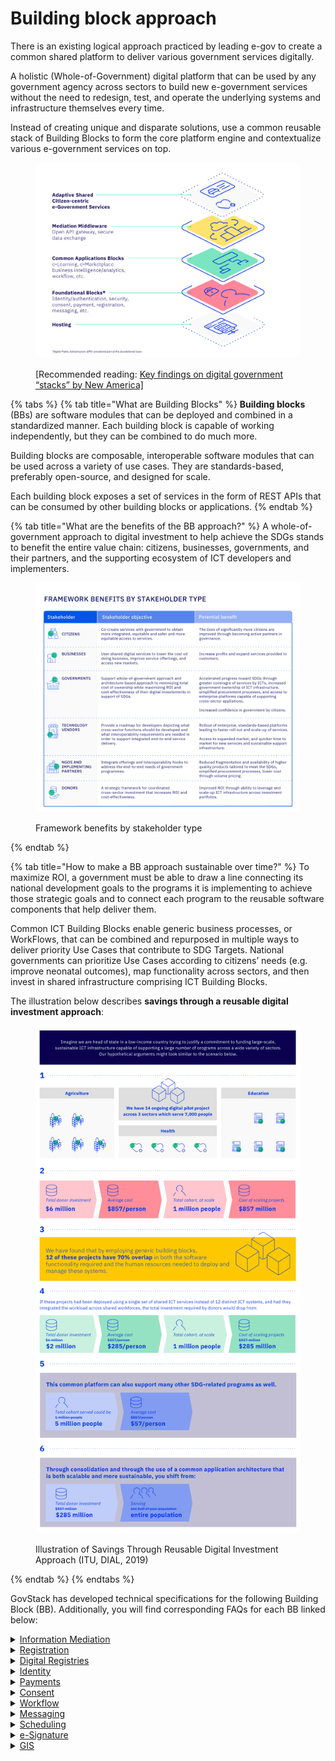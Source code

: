 # Building block approach

There is an existing logical approach practiced by leading e-gov to create a common shared platform to deliver various government services digitally.

A holistic (Whole-of-Government) digital platform that can be used by any government agency across sectors to build new e-government services without the need to redesign, test, and operate the underlying systems and infrastructure themselves every time.

Instead of creating unique and disparate solutions, use a common reusable stack of Building Blocks to form the core platform engine and contextualize various e-government services on top.&#x20;

<figure><img src="../.gitbook/assets/31.-A-common-reusable-stack-of-Building-Blocks_2.jpg" alt=""><figcaption><p>[Recommended reading: <a href="https://www.newamerica.org/digital-impact-governance-initiative/reports/digital-government-mapping-project/key-findings">Key findings on digital government “stacks” by New America]</a></p></figcaption></figure>

{% tabs %}
{% tab title="What are Building Blocks" %}
**Building blocks** (BBs) are software modules that can be deployed and combined in a standardized manner. Each building block is capable of working independently, but they can be combined to do much more.

Building blocks are composable, interoperable software modules that can be used across a variety of use cases. They are standards-based, preferably open-source, and designed for scale.

Each building block exposes a set of services in the form of REST APIs that can be consumed by other building blocks or applications.
{% endtab %}

{% tab title="What are the benefits of the BB approach?" %}
A whole-of-government approach to digital investment to help achieve the SDGs stands to benefit the entire value chain: citizens, businesses, governments, and their partners, and the supporting ecosystem of ICT developers and implementers.

<figure><img src="../.gitbook/assets/43.-Framework-benefits-by-stakeholder-type (1).jpg" alt=""><figcaption><p>Framework benefits by stakeholder type</p></figcaption></figure>
{% endtab %}

{% tab title="How to make a BB approach sustainable over time?" %}
To maximize ROI, a government must be able to draw a line connecting its national development goals to the programs it is implementing to achieve those strategic goals and to connect each program to the reusable software components that help deliver them.&#x20;

Common ICT Building Blocks enable generic business processes, or WorkFlows, that can be combined and repurposed in multiple ways to deliver priority Use Cases that contribute to SDG Targets. National governments can prioritize Use Cases according to citizens’ needs (e.g. improve neonatal outcomes), map functionality across sectors, and then invest in shared infrastructure comprising ICT Building Blocks.

The illustration below describes **savings through a reusable digital investment approach**:

<figure><img src="../.gitbook/assets/42.-Illustration-of-Savings-Through-Reusable-Digital-Investment-Approach (1).jpg" alt=""><figcaption><p>Illustration of Savings Through Reusable Digital Investment Approach (ITU, DIAL, 2019)</p></figcaption></figure>
{% endtab %}
{% endtabs %}

GovStack has developed technical specifications for the following Building Block (BB). Additionally, you will find corresponding FAQs for each BB linked below:

<details>

<summary><a href="https://govstack.gitbook.io/bb-information-mediation/">Information Mediation</a></summary>

**Specifications**

The [Information Mediator](https://govstack.gitbook.io/bb-information-mediation) provides a gateway between external digital applications and other ICT Building Blocks, thereby ensuring interoperability and implementation of standards, which is essential for integrating various ICT Building Blocks and applications.

**Policy recommendations**&#x20;

* Interoperability should be a transversal mandate that applies to all government entities (with no exceptions). These types of mandates can be implemented using General laws and/or presidential/secretarial decrees regulating the following principles:
  * 'Only one principle' states that citizens should be required to provide information once to the government.
  * No government entity can request information from a citizen or interested party that other government entity already has.
  * Citizens or interested parties should give consent for their information to be exchanged and/or consulted in order to access government services according to data protection law applicable in the country.
* Examples of regulations:
  * [Estonia](https://www.stat.ee/sites/default/files/2022-11/Estonian%20IT%20Interoperability%20Framework%20-%20Abridgement%20of%20Version%203.0.pdf)
  * [Mexico](https://www.gob.mx/wikiguias/articulos/decreto-por-el-que-se-establece-la-ventanilla-unica-nacional-para-los-tramites-e-informacion-del-gobierno-173691?state=published)

&#x20;**Governance recommendations**&#x20;

* Digital authorities should have the transversal mandate to coordinate the implementation of the aforementioned policy at the political, organizational, and technical levels ensuring service-level agreements that can guarantee continuity in service provision across all government entities.
* Digital authorities are encouraged to have a shared service team to support the development, maintenance, and update of APIs as with any other Building Block within the government stack.

**FAQ**

**Do we need separate BB for mediation?**

Key question in interaction between governmental bodies is security. Consumer and provider of service must be sure that service is legitimate, confidential, complete, and not changed on the way. Implementation of security is the main task of the IM BB. Place for IM BB is on boundaries or organizations.

**Does IM BB fit for large countries?**

IM BB is implementing distributed approach. Only service provider and service consumer are engaged in every interaction. There is no single point of failure in design of the IM BB. Due to this approach the IM BB is easily scalable and can be used in big countries also.

**Can different GovStack ecosystems talk to each other?**

Yes. The IM BB is designed to be able to consume services from another instance of the GovStack. It means that if two countries are using GovStack, then they can consume services of each other. This also enables to use GovStack in smaller scale. One can build up country ecosystem as federation of smaller GovStack instances organized on basis of specific functional domains or territorial division.

**Does every communication between Building Blocks go through Information Mediator?**

No. If Building Blocks are within the same software system, then they can communicate directly. Only communication between different parties or organizations must use IM BB.

\


</details>

<details>

<summary><a href="https://govstack.gitbook.io/bb-registration">Registration</a></summary>

Records identifiers and other general information about a person, place or other entity, typically for the purpose of registration or enrollment in specific services or programs and tracking of that entity over time.

**FAQ**

**What is the GovStack Registration Building Block, and how does it benefit the government?**

GovStack Registration BB  specifications offer a streamlined pathway for governments to advance their digital transformation initiatives efficiently. These specifications facilitate the creation and administration of seamless e-services for citizens and businesses, expediting their engagement with government processes.

Registration, in this context, is the procedure by which an applicant, whether a citizen or a businessperson, submits information for inclusion in a registry and receives an official credential as confirmation of their registration. This process may involve the provision of information, with or without associated fees. The information submitted by the applicant comprises a range of data and/or credentials issued by either public or private entities. In cases involving fees, these payments cover registration expenses.

A registration operation involves a minimum of two participants:

* The applicant, seeking to enroll something or someone within the registry.
* An authorized representative from the registry is responsible for recording the provided data and issuing the corresponding credential.

In certain instances, simultaneous registration processes can occur. This scenario entails a single applicant having their information registered across multiple registries, consequently obtaining diverse credentials. Remarkably known as "single window," "simultaneous registrations," or "integrated registrations," this approach promotes the development of user-centric solutions. Specifically, Registration BB mandates the creation of user-friendly single-window solutions, empowering government officials to effortlessly construct next-generation e-services, even without coding expertise.

**What is the purpose and scope of the GovStack Registration BB specifications?**

The GovStack Registration BB specifications aim to provide practical solutions for the Government's registration needs. Covering three key digital functionalities, including:

* Online registration: e-services for a citizen/operator to register with an entity for any number of services.
* Processing of registrations: a back office system to validate registration requests through human or automated operators.
* Development platform for online registration and processing: to set up the interfaces, rules, and workflows for the above-mentioned capabilities.

Specific use cases covered are Postpartum and Infant Care and Unconditional Social Cash Transfer registration and processing. However, the GovStack Registration BB specifications support various other sectors, including business facilitation, local government, law enforcement, natural resources, planning, agriculture, business, construction, energy, environment, healthcare, transportation, and utilities. The requirements in this BB specification are designed to be agnostic and not related to any domain or use case.

**What examples of use cases do the GovStack Registration BB specifications support?**

The Registration Building Block specifications are designed to cater to a wide array of use cases, addressing the diverse needs of eGovernment, ministries, and municipalities. Beyond its comprehensive functionalities, Registration BB specifications offer substantial support for various sectors, enhancing governance, citizen services, and operational efficiency. Here are a few examples:

* Citizen Registration and Identification: Efficiently enroll and identify citizens within government systems, providing them with official identification for accessing services and participating in civic activities.
* Business and Organization Registration: Streamline the process of registering businesses and organizations, ensuring accurate documentation and facilitating their interaction with regulatory bodies.
* License and Permit Application: Enable citizens and businesses to apply for licenses, permits, and certifications through a centralized registration system.
* Property Ownership and Title Registration: Establish a comprehensive system for recording and managing property ownership and land titles, reducing disputes and enabling transparent transactions.
* Healthcare and Patient Records: Facilitate the registration of patients within healthcare systems, allowing for efficient record-keeping and seamless access to medical services.
* Educational Enrollment and Records: Simplify student enrollment processes and maintain accurate educational records, from kindergarten to higher education institutions.&#x20;
* Social Welfare Programs: Register individuals for social welfare programs, ensuring that eligible recipients have access to the necessary support and benefits.
* Immigration and Travel Records: Record and manage the entry and exit of individuals at borders, tracking visa and immigration status for security and administrative purposes.
* E-Government Services Portal Access: Enable citizens to create accounts for accessing various government services through a centralized e-government portal.

These use cases showcase the versatility and importance of the Registration Building Block in modernizing and enhancing government services across a wide range of sectors.

**What future enhancements are planned for GovStack Registration BB?**

The future scope of GovStack Registration BB specifications may evolve into the following domains:

* AI-Powered Data Validation: Using artificial intelligence, the platform could automatically validate submitted data to reduce errors, enhance accuracy, and speed up the registration process.
* AI-Powered service building wizards: Using artificial intelligence, the platform could automatically generate user screens and process flows for Use Case specific e-services using best practices available information from specific country to reduce time of service building.
* Automated Document Verification: Integrating with document verification services could allow users to submit documents digitally and have them automatically verified, reducing the need for manual document checks.
* Blockchain Integration for Data Security: Leveraging blockchain technology could provide an immutable and secure way to store registration data, ensuring data integrity and reducing the risk of unauthorized access or tampering.
* Stronger and guided integration with other building blocks via API interfaces.&#x20;

**How does GovStack Registration BB address challenges in storing data of variety  of domain-specific nature?**

GovStack Registration BB internal databases are dynamic and flexible to store any type of data from any type of domain. However, it integrates also with other databases and Digital Registries BB where the important registration data can be stored in a more structured style.&#x20;

**How does GovStack Registration BB contribute to the government's vision for efficient governance?**

The GovStack Registration Building Block empowers the government by enabling efficient e-governance through better decision-making based on once-only insights. Specifications once implemented can foster the single window services and enable service building by non-programmers as fast as 15 minutes. Moreover, it enables government workers to take power of the service design process and prototype, build and redesign their processes with ease. Digital transformation will be swift and efficient.&#x20;

</details>

<details>

<summary><a href="https://govstack.gitbook.io/bb-digital-registries">Digital Registries</a></summary>

Registries are centrally managed databases that uniquely identify persons, vendors, facilities, procedures, products and sites related to an organization, industry or activity.

**FAQ**

**What is the GovStack Digital Registries Building Block, and how does it benefit the government?**

GovStack Digital Registries BB  specifications offer a streamlined pathway for governments to advance their digital transformation initiatives efficiently. These specifications facilitate the creation and administration of registry databases for government officials to store data and claims registered in the Registration process.&#x20;

The Digital Registries Building Block provides services to other Building Blocks and to external systems, to store and manage data/claims on any entity (persons, places, and things) in forms of uniquely identiﬁable records in a database.

For example, these records could contain health and medical information, ownership of property, vehicles, money, qualiﬁcations, birth/expiry of people and entities, land surveys, manufacturing information of vehicles and equipment, banking and commercial transactions, etc. Given the diversity of such information, this Building Block provides services useful to abstract the structure, linkages, and grouping of information into various records and collections such as ﬁnancial, legal, medical, social, educational, commercial, etc., as needed.

**What is the purpose and scope of the GovStack Digital Registries BB specifications?**

GovStack Digital Registries BB specifications forge a streamlined avenue through which governments can propel their digital transformation endeavors with unparalleled efficiency. These specifications are tailored to facilitate the establishment and management of registry databases, catering to both registry service owners, who curate essential data, and citizens and businesses, who find a secure channel to engage with government processes.

The Digital Registries Building Block functions as a cornerstone, catering not only to other Building Blocks but also to external systems, acting as a repository for the storage and oversight of data/claims pertaining to various entities—be it individuals, locations, or objects. This is executed through the creation of uniquely identifiable records within a database structure.

Within this context, a "registry" embodies the capacity to capture, retain, search, distribute, and present data, all with minimal to no requirement for software development (NO-CODE). Moreover, it serves as a custodian of transaction logs, meticulously chronicling all activities transpiring within database schemas and datasets. Diverse functional components and data resources coalesce to abstract the intricate intricacies, presenting capabilities as service APIs to external Building Blocks and applications.

Current Scope of GovStack Digital Registries BB specification:

Covering key digital functionalities for data owner/ citizen or businessperson:

* Search data from the register;
* Read data from the register;
* Create data in the register;
* Update data in the register;
* Delete data in the register;
* Validate if given content exists in specified register;
* Read statistics.

For service owner (government entity) the key functions of the Building Block are:

* Create a new register/database; Create and configure the schema of the register;
* Change schema configuration and publish the new version of the database and API service;
* Enter data to the register; View data records in the register;  Update data in the register;
* Import/export data from/to external files;
* Import/export registry database schema;
* Create API services;
* View statistics;
* Inspect transaction log of registry data operations;
* Manage access to registry data. Authorize users to see and edit registry records or data fields (Attribute-Based Access Control management);

**What examples of use cases do the GovStack Digital Registries BB specifications support?**

Specific use cases piloted are Postpartum and Infant Care and Unconditional Social Cash Transfer data storing in a registry. However, the GovStack Digital Registries BB specifications support various other sectors, including business facilitation, local government, law enforcement, natural resources, planning, agriculture, business, construction, energy, environment, healthcare, transportation, and utilities. The requirements in this BB are designed to be agnostic and not related to any domain or use case.

**What future enhancements are planned for GovStack Digital Registries BB?**

The future scope of GovStack Digital Registries BB specifications may evolve into the following domains:

1. Data sharing via blockchain and wallets.&#x20;
2. Registry data quality management and integration to data evaluation tools.&#x20;
3. Additional focus is on advanced integration of other building blocks.&#x20;

**How does GovStack Digital Registries BB address challenges in storing data of variety  of domain specific nature?**

GovStack Digital Registries BB databases are dynamic and flexible to store any type of data from any type of domain. The core architecture design of the Digital Registries is to be agnostic and flexible to store any information needed in government processes. The NO-CODE principles integrated into the specification is enforcing the user to design the data architecture as needed.&#x20;

**How does GovStack Digital Registries BB contribute to the government's vision for efficient governance?**

The GovStack Digital Registries Building Block empowers the government by enabling efficient e-governance through agile and flexible information management. Specifications once implemented can foster the e-services and registration processes. For example, disaster recovery and unexpected disrupting situations (Earth quake, flood, pandemic) requires immediate action from government. Digital registries is the perfect tool for helping to recover faster as registries can be created by non-programmers as fast as 15 minutes. Moreover, it enables government workers to take power of the service design process and prototype, build and redesign their processes with ease. Digital transformation will be swift and efficient.

</details>

<details>

<summary><a href="https://govstack.gitbook.io/bb-identity">Identity</a></summary>

Enables unique identification and authentication of users, organizations and other entities.

**FAQ**

**What is the GovStack ID Building Block, and how does it benefit the government?**

The ID Building Block is an innovative framework to facilitate tools and processes to the government and its citizens for managing identity information and digital credentials seamlessly. The specifications are designed to address challenges related to nation-wide digital identity rollout, including:&#x20;

* Creating a Foundational Identity database as a single source of truth
* Authentication through Foundational Identity for Functional Identity, and third parties/partners
* Lack of user security and privacy
* Digital ID-led development and transformation​
* Providing Citizen-centric service​s digitally in a fast, secure, and privacy-preserving manner
* Standards-driven identity and credentials management solutions​
* Notifications to other relying parties and partners for identity-related events

By harmonizing existing identity standards, this framework becomes applicable to real-world scenarios spanning government bodies, citizens, and citizen services. Embracing open ID standards alongside their associated APIs introduces a realm of possibilities. This strategic move enhances interoperability among identity systems, fosters the reusability of ID applications, and greatly streamlines the efficient delivery of citizen-centered services. The ID BB APIs are vital connectors, facilitating smooth communication and data sharing among diverse digital identity applications. This harmonious interaction not only simplifies identity management and authentication processes but also sparks innovation, empowering developers to craft cutting-edge applications that harness the full potential of identity information while maintaining security and preserving privacy of citizens.&#x20;

**What is the purpose and scope of the GovStack ID BB specifications?**

The GovStack ID BB specifications aim to provide practical solutions for the government's national identity management requirements. They are versatile and adaptable by various existing and new national identity systems. They can be applied to sectors such as education, banking, healthcare, voting, driving license, passport, legal, etc. The specifications cater to diverse identity system needs, promoting effective identity management while providing security and preserving privacy. The ID BB Specs cover five key digital functionalities, including authentication, identity management, lifecycle management of credentials, identity-related event notifications, and administration of identity systems.&#x20;

**What examples of use cases do the GovStack ID BB specifications support?**

The GovStack ID Building Block specifications are designed to cater to a wide array of use cases, addressing the diverse needs of digital identity within the legal framework of eGovernance. Beyond its comprehensive functionalities, GovStack ID BB specifications offer substantial support for various sectors, enhancing governance, citizen services, and operational efficiency. Here are a few examples:

A. Identity Use Cases

* ID Proof​
* KYC​
* Proof of life and presence assurance​
* Online, offline and decentralized identity verification​

B. Service Delivery Use Cases​

* Single sign on credentials​
* Link ID to sectoral applications – health, education, agriculture​
* Link ID to key registries – SPR, Voter, Tax​, Education
* Enable private sector usage​

C. Benefits Delivery Use Cases​

* Beneficiary enrolment to schemes​
* Payments​
* Proof of delivery for other benefits: food, clothes, medicine, etc.​

**What future enhancements are planned for GovStack ID BB?**

The future scope of GovStack ID BB includes multi-step enrollment, lifecycle management of credentials, subscription for identity-related events (birth, death, identity registration, disappearance, fraud, etc.), and administration of identity systems from a central place.&#x20;

**How does GovStack ID BB address challenges related to security and privacy?**

GovStack ID BB specifications provides security and preserves privacy while authentication through the foundational identity of a citizen. The specifications follow the secure and open-source standards and protocols, secure biometric interfaces, and widely recognized formats to facilitate creating, sharing, updating, and revoking (temporarily/permanently) the identity related information and credentials of citizen. Citizen information is only shared with prior consent of the citizen while adopting to the country’s legal framework.

**How does GovStack ID BB contribute to the government's vision for digital identity?**

The GovStack ID Building Block empowers the government by enabling efficient identity management through secure, established, and widely adopted standards while ensuring the best-known practices for security and privacy. It promotes interoperability, reusability of ID applications, and effective digital service delivery to citizens. Additionally, the planned enhancements ensure that the government stays at the forefront of identity system advancements. In addition, by embracing open standards and APIs, the government taps into the innovation potential of developers and experts, fostering a collaborative environment. This results in developing cutting-edge applications and services that leverage digital ID and authentication, ultimately enhancing the country's reputation as a tech-savvy and forward-thinking nation.

</details>

<details>

<summary><a href="https://govstack.gitbook.io/bb-payments">Payments</a></summary>

Implements financial transactions such as remittances, insurance claims, product purchases and payments of service fees, along with the logging of related transactional information. It also provides utilities for tracking costs and extracting audit trials.

</details>

<details>

<summary><a href="https://govstack.gitbook.io/bb-consent">Consent</a></summary>

Manages a set of policies allowing users to determine the information that will be accessible to specific potential information consumers, for which purpose, for how long and whether this information can be shared further.

**FAQ**

**Can Consent BB handle generic agreements?**

The short answer is - no, Consent BB is not intended/designed for that. GovStack specifications, use-cases and training resources should not encourage using Consent software for generic agreements.

Elaborated answer: It’s quite possible for an organization to assess and evaluate if their Consent software can handle agreements and satisfy legal obligations. But this is not encouraged since there are fundamental differences between binding agreements and revocable consent.

Using a consent system for an agreement, would most likely mean that the agreement can be recalled at any point in time by the individual who has given the consent. This is not a desirable property for most generic agreements.

Read more about how consent is defined by the building block: [https://govstack.gitbook.io/bb-consent/2-description#2.1-what-consent-is](https://govstack.gitbook.io/bb-consent/2-description#2.1-what-consent-is)&#x20;

**Can I query if a specific operation requires consent?**&#x20;

No. The Consent BB is not aware of special data properties or APIs in other systems. It does not manage access nor permissions.

A given system needs to configure the Consent BB with an Agreement and a Policy. It is the knowledge of the Agreement ID that a privileged system can query if a Consent Record exists for a given Individual.

**How does a BB/service query if consent exists?**

A given system needs to configure the Consent BB with an Agreement and a Policy. It is the knowledge of the Agreement ID that a privileged system can query if a Consent Record exists for a given Individual.

**What is the responsibility of another Buiding Block or service?**

Any service outside Consent BB is responsible for ID-handling of the queries. Consent BB validates the source and the given request (via authorisation token) and assumes any request to be valid, if it: 1) validates to be called from a trusted source; 2) via a trusted service/request; 3) as part of a valid session.&#x20;

ID-token must be obtained and provided by the outside service; Consent BB verifies if the ID is valid (via an external independent ID BB/service) and provides relevant response. Consent BB does verify the individual ID authorization profile (for example, if a given individual has authorised the request) - this is the responsibility of the outside service.&#x20;

**Can consent be collected without the Consent BB?**

It’s GovStack’s policy to promote Consent collection through the Consent BB as a foundation of good public governance.

Other building blocks or processes are not advised to handle consent, since this implies questions like withdrawal, multi-party consent, auditing, and not least the life-cycle of consent agreements and policies.

</details>

<details>

<summary><a href="https://govstack.gitbook.io/bb-workflow">Workflow</a></summary>

Helps to optimize business processes by specifying rules that govern the sequence of activities to be executed as well as the type of information exchanged in order to orchestrate the process flow from its initiation to completion.

**FAQ**

**Can you provide practical insights on the GovStack Workflow Building Block applications?**

The GovStack Workflow Building Block (BB) is a specialized framework for the automation of core and support processes in a public administration organization. The implementation of the BB specification-based component will bring:

* Improved process quality
* Reduced cycle times
* Automation of boring tasks
* Ability to scale.
* Reduction of operational cost

**What kind of problems does the workflow BB help solve?**

There are several typical situations where the Workflow BB becomes very instrumental. Following is a list of some examples.&#x20;

* The Workflow BB helps to standardize business process quality across different geographical branches of an organization ensuring high-quality service delivery everywhere across the country.
* The Workflow BB helps ensure consistency of service delivery in case of complex processes enabling automation and information flow between different steps of the process.
* The Workflow BB helps to overcome situations with the sudden growth of workload providing the capability to seamlessly engage more resources.
* The Workflow BB automates complex processes and generates valuable insights for process analysis, enabling organizations to adapt to new conditions and achieve higher quality.

**Are there any prerequisites for the implementation of Workflow BB?**

The Workflow BB helps to automate processes and those processes are normally specific for an organisation. Therefore, there should be internal capability for process design and change management.

It is very beneficial to have a no-code building block for creating form-based data entry or data-processing workplaces, which will be integrated using Workflow BB into a comprehensive automation solution.

Combining the Workflow BB with standard components for Scheduling, Case Management, and Document Management will enable to automate almost anything in public administration.&#x20;

**What is the long-term strategy of the Workflow BB specification?**

We plan to accomplish the following:

* Decouple design-time and run-time functionalities and establish interoperability requirements between those parts. That will enable to use Business Process designer from one vendor and a business process management engine from another vendor.
* Add Decision Model and Notation (DMN) standard requirements.
* Add Case Management Model and Notation (CMMN) standard requirements.

**What are the current limitations of the Workflow BB specification?**

The current specification does not provide internal requirements for defining the process and leaves it up to the vendor.

**Please, provide example use cases where Workflow BB is particularly useful.**

Applicability of Workflow BB is ubiquitous. Whenever organization is engaged in service delivery to customers there will be workflows at least with the following steps:

1. The customer applies for service delivery.
2. The line manager reviews the application and allocates it to an available staff member.
3. The officer processes the request and makes a decision draft and sends it to a manager for review and approval.
4. The system sends a notification to the customer to pick up the ready decision.

Another very typical scenario in tax administration. After the deadline for submitting tax returns has passed, the system scans the taxpayer registry and selects all taxpayers who failed to submit their tax returns on time. The system sends to all non-fillers soft notifications with reminders. The system creates an enforcement task and assigns it to an available officer with the appropriate competency when dealing with recurrent non-filers. After submitting tax returns, the system sends them to the risk assessment component. If a tax return is deemed high risk, the system creates tasks for auditors to conduct a field audit of the taxpayer. All those steps are configured in the Workflow BB and implemented automatically.

There are similar examples can be presented for every area of public administration.

**What is the potential impact of Workflow BB on digital transformation?**

Adoption of Workflow BB in public administration organisations will enable following:

* Support for microservice-oriented architecture design, which improves the maintainability of IT solutions.
* Increase time-to-market for automation initiatives.
* Support the establishment of transparency for customers over administration proceedings.

</details>

<details>

<summary><a href="https://govstack.gitbook.io/bb-messaging/">Messaging</a></summary>

Facilitates notifications, alerts and two-way communications between applications and communications services, including short message service (SMS), unstructured supplementary service data (USSD), interactive voice response (IVR), email and social media platforms.

**FAQ**

**What is the GovStack Messaging Building Block, and how does it benefit the government?**&#x20;

The Messaging Building Block is an integrated and interoperable microservice that opens up a two-way communication channel between the government and its citizens. For the government, the Messaging Building block is an easy-to-adopt microservice that can add value to the existing digital services by giving them outreach channels to reach their clients, citizens and businesses for providing them various information services. For the citizens, the Messaging Building Block makes it easy to reach Government services through their mobile devices, enabling them to sign up for a doctor’s appointment or reclaim their social benefits, enroll into social programs or file applications for documents.

The specifications are designed to address challenges related to nation-wide digital communication channel rollout, including:&#x20;

* Lack of a trusted contact channel between the government service providers and the citizens
* Lack of secure communication channel. This is provided through GovStack certified Security Server (Information Mediator) and existing or new authentication methods, tokens.
* No access to the third parties/partners (WhatsApp etc). Access to third party apps is lessening the UX/UI friction and increasing the speed of adoption.
* Lack of citizen-centric digital services, information service​s.

By harmonizing existing communication standards, this framework becomes applicable to real-world scenarios spanning government bodies, citizens, and citizen services. Embracing GovStack standards alongside their associated APIs introduces a realm of possibilities. This strategic move enhances interoperability among Government Services, fosters the reusability of applications, and greatly streamlines the efficient delivery of citizen-centered services. The APIs are vital connectors, facilitating smooth communication and data sharing among diverse digital applications. This harmonious interaction not only simplifies information management, but also sparks innovation, empowering developers to craft cutting-edge applications that harness the full potential of information services, while maintaining security and preserving privacy of citizens.&#x20;

**What is the purpose and scope of the GovStack Messaging BB specifications?**

* The GovStack Messaging BB specifications aim to provide practical solutions for the government's national communication management requirements. They are versatile and adaptable by various existing and new national communication systems. They can be applied to sectors such as education, banking, healthcare, driving license, passport, legal, etc. The specifications cater to diverse communication system needs, promoting effective information management while providing security and preserving privacy. The Messaging BB Specs cover the following key digital functionalities:&#x20;

```
POST. Send a single message/email/SMS. 
SEND BATCH. Send a batch of messages.
CALLBACK. An optional custom service to provide an endpoint for client-specific functionality to accept replied messages etc
STATUS. Get an overview of sent message statuses.
```

In addition to the basic functionalities, Messaging BB can relay the messages over any available/existing communication channels, such as the 3rd party providers WhatsApp etc. The functionality is called BRIDGE-TO.

**What examples of use cases do the GovStack ID BB specifications support?**

The GovStack Messaging Building Block specifications are designed to cater to a wide array of use cases, addressing the diverse needs of communication within the Public sector. Beyond its functionalities, GovStack BB specifications offer substantial support for various sectors, enhancing governance, citizen services, and operational efficiency. Here is an example of a simple workflow:

Messaging BB listens to the incoming message from a Government service, identifies the sender, selects a proper channel for outgoing message and delivers that message through that particular channel / endpoint

* Use Cases
  * single message between Government service and Citizen
  * multicast message to a group of citizens, belonging to a specific target group
  * broadcast message to a large group of citizens, in a geographic area or a specific target group
* Service Delivery Use Cases​
  * Link the Messaging service to sectoral applications – health, education, agriculture
  * Link the Messaging service to key registries – SPR, Voter, Tax​, Education
  * Enable private sector usage in order to communicate a problem in the local infrastructure or to file for a permit​
* Benefits Delivery Use Cases​
  * Beneficiary enrolment to schemes​
  * Notify of payments​
  * Proof of delivery or feedback for other benefits: food, clothes, medicine, etc.​

**What future enhancements are planned for GovStack Messaging BB?**

The future scope of GovStack Messaging BB includes integration and delivery of messages to several third party apps; enabling publish and subscribe services through Information Mediator BB; administration of messaging BB.&#x20;

**How does GovStack Messaging BB address challenges related to security and privacy?**

GovStack Messaging BB specifications provides security and preserves privacy by design. This means that the messages are accepted in an appropriate format only from a trusted sender, specified in the GovStack requirements. The specifications follow the secure and open-source standards and protocols, and widely recognized formats to facilitate sharing of information and content. All information is encrypted while being transmitted between the services.

**How can GovStack Messaging BB contribute to the government's vision for information services management and delivery?**

The GovStack Messaging Building Block empowers the government by enabling efficient information delivery through secure, established, and widely adopted standards while ensuring the best-known practices for security and privacy. It promotes interoperability, reusability of existing applications and 3rd party applications, and facilitates effective digital service delivery to citizens. In addition, by embracing open standards and APIs, the government taps into the innovation potential of developers and experts, fostering a collaborative environment. This results in developing cutting-edge applications and services that further enhances country's reputation as a tech-savvy and forward-thinking nation.\


</details>

<details>

<summary><a href="https://govstack.gitbook.io/bb-scheduler/">Scheduling</a></summary>

Provides an engine for setting up events based on regular intervals or specific combinations of status of several parameters in order to trigger specific tasks in an automated business process.

</details>

<details>

<summary><a href="https://govstack.gitbook.io/bb-esignature">e-Signature</a></summary>

eSignature building block provides the necessary functionality to bring handwritten signatures to the digital world. Handwritten signatures have served as a way to agree/witness a given document. But in today's digital world, most of the documents are in digital form. The digital form varies between structured (XML, JSON ) and unstructured documents(PDF, Word, Image, CSV, Spreadsheet).  eSignatures can be added to digital documents similar to handwritten signatures achieving the same functionality.

Also, eSignatures improve user experience in managing the signing process as the same can be embedded directly in e-Services, leaving out the need to print out forms, sign on paper, scan & upload/send.

eSignature provides a huge advantage over handwritten signatures. They offer verification at any point in time. This allows for remote validation of signatures, content (Content same as that during signing), identity and time.

**FAQ**

**What is the GovStack eSignature Building Block, and how does it benefit the government?**

The GovStack eSignature Building Block is a technical specification providing the government with an interoperable, secure, robust & inclusive digital service enablement. The specification is designed to address known challenges when it comes to adopting & implementing nationwide eSignature, including:

* Digital Divide
* Limited Interoperability
* Complex Application Development
* Literacy & language barrier
* Data Security and Privacy
* Connected services

By addressing these challenges the specification lets the government create a faceless digital service delivery that enables trust between the citizens and the service delivery organizations.

**What is the purpose and scope of the GovStack eSignature BB specifications?**

The specification aims to provide an inclusive approach to government electronic signature needs. It also reduces the overall cost and overhead. The specification is unique and lets it be applied across the people at country scale. It caters to government needs from self signed documents to business agreements. The remote model of the digital signature enables trust and transparency. This lets the government, Corporates & Startups to work towards a faceless digital service enablement covering every citizen & aliens in the country.&#x20;

**What examples of use cases do the GovStack GIS BB specifications support?**

The GovStack eSignature Building Block specifications are designed to cater to a wide array of use cases, addressing the diverse needs of eGovernment, ministries, corporates & startups. Beyond its comprehensive functionalities, GovStack eSignature  BB specifications offer substantial support for various sectors, enhancing governance, citizen services, and operational efficiency. Here are a few examples:

* eSignature Based Proof Management: The specifications provide a robust framework for eSignature-Based Agreement Management. Most of the government services today need a physical  document as a proof for a service registration or delivery. With eSignature at hand we could use the scanned copy of an existing physical document with assurance from the user.&#x20;
* eSignature based Land record transfer: GovStack eSignature BB is particularly adept at managing complex multi party land record transfer. With accurate identification and signature it lets the authorities establish transparent land ownership, streamline property registration processes, and prevent land disputes. This ensures a fair and accountable system for land management, contributing to sustainable urban development and efficient land-use planning. Combining this with the Govstack GIS block would result in transparent & trust worthy transaction records.
* Public Health and Insurance: The specifications play a vital role in national level insurance and claim management. By integrating digital signatures with claim management, the governments can track claims, monitor leakages and manage effective public health interventions with less fraud. This contributes to citizens' overall well-being.
* Income tax: GovStack eSignature BB enables trust for all the parties involved in a transaction. In a digital world providing people with tools to trust them in turn delivers better accessibility to services. Also helps the government to create more law-abiding societies. Usage of eSignature BB in filing income tax lets the government move to a faceless tax assessment regime with more trust and transparency.

**What future enhancements are planned for GovStack eSignature BB?**

The future scope of GovStack eSignature BB includes expanding capabilities to process bulk signatures, standardizing the revocation model to reduce user complexity and support signatures at organization levels, making a B2B transaction easier.

**How does GovStack eSignaure BB contribute to the government's vision for efficient governance?**

The GovStack eSignature Building Block empowers the government by enabling efficient governance through trust and transparency. The BB reduces fraud and enables the government to build layers that could help in faceless digital transactions. It promotes interoperability across multiple applications, and effective service delivery to citizens and businesses. In addition, by embracing open standards and APIs, the government taps into the innovation potential of developers and experts, fostering a collaborative environment. This results in developing cutting-edge applications and services that leverage the underlying trust and reduces fraud, ultimately enhancing country's reputation as a tech-savvy and forward-thinking nation.

</details>

<details>

<summary><a href="https://govstack.gitbook.io/bb-gis/">GIS</a></summary>

The GIS (geographic information services) building block enables various applications with location-based capabilities. By integrating a wide range of spatial data, such as maps, imagery, and location-based services, users can access and process geospatial data from different sources and link geographic locations to various "objects" within an open information technology environment. For example, users can link geographic locations to people, such as patients, doctors, farmers, and agricultural extension practitioners. They can also link geographic locations to hospitals, ambulances, labs, seed production facilities, and more. Additionally, equipment such as ventilators and vaccine containers can be linked to geographic locations, as can sites like water sources and agricultural fields. This geographic association can also be tagged with a unique digital identifier and a timestamp of when it was acquired.

**FAQ**

**What is the GovStack GIS Building Block, and how does it benefit the government?**

The GovStack GIS Building Block is a specialized framework providing the government with robust tools for managing geospatial information seamlessly. The specifications are designed to address known challenges when it comes to implementing nationwide GIS initiatives, including:

* Data Silos and Fragmentation
* Limited Interoperability
* Complex Application Development
* Inefficient Service Delivery
* Lack of Citizen-Centric Services
* Data Security and Privacy
* Rapid Technological Changes

By harmonizing existing GIS standards, this framework becomes applicable to real-world scenarios spanning government bodies, ministries, and municipalities. Embracing open GIS standards alongside their associated APIs introduces a realm of possibilities. This strategic move enhances data interoperability, fosters the reusability of GIS applications, and greatly streamlines the efficient delivery of geo-enabled services to citizens and businesses. The GIS BB APIs are vital connectors, facilitating smooth communication and data sharing among diverse software applications. This harmonious interaction not only simplifies intricate processes but also sparks innovation, empowering developers to craft cutting-edge applications that harness the full potential of geospatial data.

**What is the purpose and scope of the GovStack GIS BB specifications?**

The GovStack GIS BB specifications aim to provide practical solutions for the government's geospatial needs. They are versatile and adaptable to various sectors. They can be applied to sectors such as natural resources, planning, business, construction, energy, environment, transportation, and utilities. The specifications cater to diverse governmental needs, promoting effective governance across a wide range of domains. The GIS BB Specs cover eight key digital functionalities, including GIS map display, query operations, data management, geocoding, spatial analysis, reporting, geofencing, and routing. These functionalities support various sectors such as local government, law enforcement, agriculture, healthcare, and more. The specifications facilitate efficient governance, better decision-making, and improved services.

&#x20;**What examples of use cases do the GovStack GIS BB specifications support?**

The GovStack GIS Building Block specifications are designed to cater to a wide array of use cases, addressing the diverse needs of eGovernment, ministries, and municipalities. Beyond its comprehensive functionalities, GovStack GIS BB specifications offer substantial support for various sectors, enhancing governance, citizen services, and operational efficiency. Here are a few examples:

* GIS-Based Incident Management: The specifications provide a robust framework for GIS-Based Incident Management. This encompasses scenarios such as disaster response, emergency services coordination, and crisis management. By leveraging real-time geospatial data, authorities can swiftly track incidents, allocate resources effectively, and make informed decisions that mitigate risks and safeguard citizens' lives and property.
* Land Records and Cadastral Management: GovStack GIS BB is particularly adept at managing complex land records and cadastral data. With accurate geospatial information, authorities can establish transparent land ownership, streamline property registration processes, and prevent land disputes. This ensures a fair and accountable system for land management, contributing to sustainable urban development and efficient land-use planning.
* Urban Planning and Infrastructure Development: The specifications support urban planning by offering insights into infrastructure requirements, zoning regulations, and population distribution. Government agencies can optimize land utilization, design sustainable urban spaces, and strategize infrastructure development based on geospatial analysis. This results in well-planned, resilient cities that cater to the evolving needs of their residents.
* Transportation and Mobility Management: GovStack GIS BB facilitates transportation planning and mobility management by analyzing traffic patterns, optimizing routes, and enhancing public transportation systems. It aids in reducing congestion, improving public transportation accessibility, and creating efficient transportation networks that reduce environmental impact.
* Public Health and Environmental Monitoring: The specifications play a vital role in public health initiatives and environmental monitoring. By integrating geospatial data with health information, governments can track disease outbreaks, monitor air and water quality, and strategize effective public health interventions. This contributes to citizens' overall well-being and the environment's preservation.
* Agriculture and Natural Resource Management: GovStack GIS BB supports precision agriculture, allowing farmers to make data-driven decisions for crop management. It aids in optimizing irrigation, monitoring soil quality, and predicting crop yields. Additionally, the specifications enable effective natural resource management by tracking deforestation, managing water resources, and preserving biodiversity.
* Smart City Initiatives: As cities strive to become smarter and more sustainable, GovStack GIS BB offers a foundation for various smart city applications. From smart waste management to energy optimization, the specifications empower cities to integrate geospatial data into their initiatives, enhancing overall quality of life for residents.
* Emergency Response and Preparedness: In times of crisis, the specifications enable efficient emergency response and preparedness. By visualizing real-time data on maps, authorities can quickly identify vulnerable areas, plan evacuation routes, and allocate resources where they are needed most, ensuring the safety of citizens during emergencies.

**What future enhancements are planned for GovStack GIS BB?**

The future scope of GovStack GIS BB includes expanding capabilities to process raster data, enabling complex geospatial analysis, handling geometric networks, sharing and analyzing 3D data models, and implementing time-based dynamic tracking. These enhancements will further empower the government to leverage advanced geospatial technologies.

&#x20;**How does GovStack GIS BB address challenges related to GIS data management?**

GovStack GIS BB specifications provide functionalities like GIS data management, allowing users to access and perform operations on remote GIS databases. This includes publishing metadata descriptions, querying data, replicating schemas, and managing feature data. These capabilities streamline data management and facilitate better decision-making based on accurate and up-to-date geospatial information.

&#x20;**How does GovStack GIS BB contribute to the government's vision for efficient governance?**

The GovStack GIS Building Block empowers the government by enabling efficient governance through better decision-making based on geospatial insights. It promotes interoperability, reusability of GIS applications, and effective service delivery to citizens and businesses. Additionally, the planned enhancements ensure that the government stays at the forefront of geospatial technology advancements. In addition, by embracing open standards and APIs, the government taps into the innovation potential of developers and experts, fostering a collaborative environment. This results in developing cutting-edge applications and services that leverage geospatial data, ultimately enhancing the country's reputation as a tech-savvy and forward-thinking nation.\


</details>

